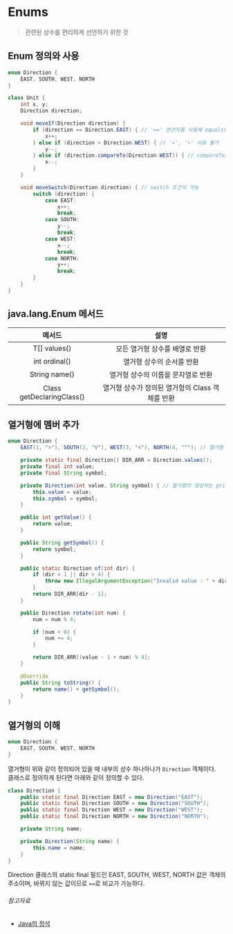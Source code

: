 # Enums

> 관련된 상수를 편리하게 선언하기 위한 것

## Enum 정의와 사용

```java
enum Direction {
    EAST, SOUTH, WEST, NORTH
}

class Unit {
    int x, y;
    Direction direction;

    void moveIf(Direction direction) {
        if (direction == Direction.EAST) { // '==' 연산자를 사용해 equals() 보다 빠른 성능을 기대할 수 있다.
            x++;
        } else if (direction > Direction.WEST) { // '<', '>' 사용 불가
            y--;
        } else if (direction.compareTo(Direction.WEST)) { // compareTo() 사용 가능
            x--;
        }
    }

    void moveSwitch(Direction direction) { // switch 조건식 가능
        switch (direction) {
            case EAST:
                x++;
                break;
            case SOUTH:
                y--;
                break;
            case WEST:
                x--;
                break;
            case NORTH:
                y++;
                break;
        }
    }
}
```

## java.lang.Enum 메서드

|             메서드              |              설명               |
|:----------------------------:|:-----------------------------:|
|         T[] values()         |       모든 열거형 상수를 배열로 반환       |
|        int ordinal()         |        열거형 상수의 순서를 반환         |
|        String name()         |      열거형 상수의 이름을 문자열로 반환      |
| Class<E> getDeclaringClass() | 열거형 상수가 정의된 열거형의 Class 객체를 반환 |

## 열거형에 멤버 추가

```java
enum Direction {
    EAST(1, ">"), SOUTH(2, "V"), WEST(3, "<"), NORTH(4, "^"); // 열거형 상수를 모두 정의 후에 멤버 추가 가능

    private static final Direction[] DIR_ARR = Direction.values();
    private final int value;
    private final String symbol;

    private Direction(int value, String symbol) { // 열거형의 생성자는 private으로 생략 가능 
        this.value = value;
        this.symbol = symbol;
    }

    public int getValue() {
        return value;
    }

    public String getSymbol() {
        return symbol;
    }

    public static Direction of(int dir) {
        if (dir < 1 || dir > 4) {
            throw new IllegalArgumentException("Invalid value : " + dir);
        }
        return DIR_ARR[dir - 1];
    }

    public Direction rotate(int num) {
        num = num % 4;

        if (num < 0) {
            num += 4;
        }

        return DIR_ARR[(value - 1 + num) % 4];
    }

    @Override
    public String toString() {
        return name() + getSymbol();
    }
}
```

## 열거형의 이해

```java
enum Direction {
    EAST, SOUTH, WEST, NORTH
}
```

열거형이 위와 같이 정의되어 있을 때 내부의 상수 하나하나가 `Direction` 객체이다.  
클래스로 정의하게 된다면 아래와 같이 정의할 수 있다.

```java
class Direction {
    public static final Direction EAST = new Direction("EAST");
    public static final Direction SOUTH = new Direction("SOUTH");
    public static final Direction WEST = new Direction("WEST");
    public static final Direction NORTH = new Direction("NORTH");

    private String name;

    private Direction(String name) {
        this.name = name;
    }
}
```

Direction 클래스의 static final 필드인 EAST, SOUTH, WEST, NORTH 값은 객체의 주소이며, 바뀌지 않는 값이므로 `==`로 비교가 가능하다.

###### 참고자료

- [Java의 정석](https://www.aladin.co.kr/shop/wproduct.aspx?ItemId=76083001)